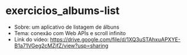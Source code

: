 # exercicios_albums-list

- Sobre: um aplicativo de listagem de álbuns
- Tema: conexão com Web APIs e scroll infinito
- Link do vídeo: https://drive.google.com/file/d/1XQ3uSTAhxuAPXYE-B1a71VGeg2cMZjfZ/view?usp=sharing
